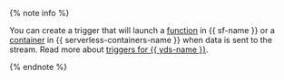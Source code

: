 {% note info %}

You can create a trigger that will launch a [function](../../functions/concepts/function.md) in {{ sf-name }} or a [container](../../serverless-containers/concepts/container.md) in {{ serverless-containers-name }} when data is sent to the stream. Read more about [triggers for {{ yds-name }}](../../functions/operations/trigger/data-streams-trigger-create.md).

{% endnote %}

